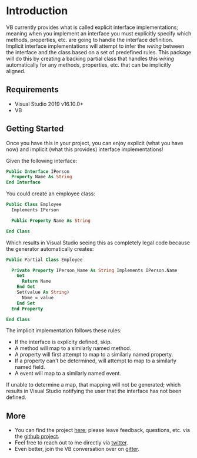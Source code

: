 ﻿# Introduction

VB currently provides what is called explicit interface implementations; meaning when you implement an interface you must explicitly specify which methods, properties, etc. are going to handle the interface definition.  Implicit interface implementations will attempt to infer the *wiring* between the interface and the class based on a set of predefined rules.  This package will do this by creating a backing partial class that handles this *wiring* automatically for any methods, properties, etc. that can be implicitly aligned.

## Requirements

- Visual Studio 2019 v16.10.0+
- VB

## Getting Started

Once you have this in your project, you can enjoy explicit (what you have now) and implicit (what this provides) interface implementations!

Given the following interface:

```vb
Public Interface IPerson
  Property Name As String
End Interface
```

You could create an employee class:

```vb
Public Class Employee
  Implements IPerson

  Public Property Name As String

End Class
```

Which results in Visual Studio seeing this as completely legal code because the generator automatically creates:

```vb
Public Partial Class Employee

  Private Property IPerson_Name As String Implements IPerson.Name
    Get
      Return Name
    End Get
    Set(value As String)
      Name = value
    End Set
  End Property

End Class
```

The implicit implementation follows these rules:

- If the interface is explicity defined, skip.
- A method will map to a similarly named method.
- A property will first attempt to map to a similarly named property.
- If a property can't be determined, will attempt to map to a similarly named field.
- A event will map to a similarly named event.

If unable to determine a map, that mapping will not be generated; which results in Visual Studio notifying the user that the interface has not been defined.

## More

- You can find the project [here](https://github/dualbrain/samples); please leave feedback, questions, etc. via the [github project](https://github/dualbrain/samples).
- Feel free to reach out to me directly via [twitter](https://twitter.com/dualbrain).
- Even better, join the VB conversation over on [gitter](https://gitter.im/VB-NET).

